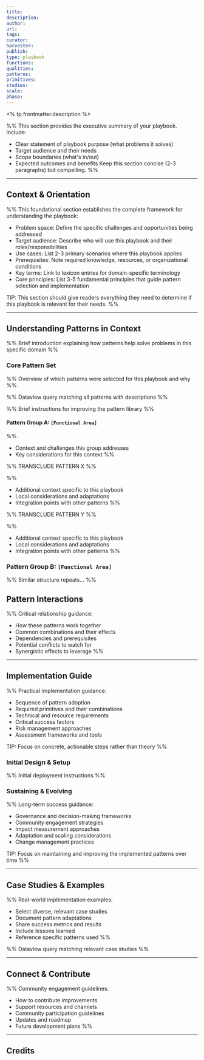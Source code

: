 ```yaml
---
title: 
description: 
author: 
url: 
tags: 
curator: 
harvester: 
publish: 
type: playbook
functions: 
qualities: 
patterns: 
primitives: 
studies: 
scale: 
phase:
---
```


<% tp.frontmatter.description %>

%%
This section provides the executive summary of your playbook. Include:
- Clear statement of playbook purpose (what problems it solves)
- Target audience and their needs
- Scope boundaries (what's in/out)
- Expected outcomes and benefits
Keep this section concise (2-3 paragraphs) but compelling. %%

---

## Context & Orientation

%% This foundational section establishes the complete framework for understanding the playbook:
- Problem space: Define the specific challenges and opportunities being addressed
- Target audience: Describe who will use this playbook and their roles/responsibilities
- Use cases: List 2-3 primary scenarios where this playbook applies
- Prerequisites: Note required knowledge, resources, or organizational conditions
- Key terms: Link to lexicon entries for domain-specific terminology
- Core principles: List 3-5 fundamental principles that guide pattern selection and implementation

TIP: This section should give readers everything they need to determine if this playbook is relevant for their needs. %%
 
---

## Understanding Patterns in Context

%% Brief introduction explaining how patterns help solve problems in this specific domain %%

### Core Pattern Set

%% Overview of which patterns were selected for this playbook and why %%

%% Dataview query matching all patterns with descriptions %%

%% Brief instructions for improving the pattern library %%

#### Pattern Group A: `[Functional Area]`

%% 
- Context and challenges this group addresses
- Key considerations for this context 
%%

%% TRANSCLUDE PATTERN X %%

%% 
- Additional context specific to this playbook
- Local considerations and adaptations
- Integration points with other patterns 
%%

%% TRANSCLUDE PATTERN Y %%

%% 
- Additional context specific to this playbook
- Local considerations and adaptations
- Integration points with other patterns 
%%

### Pattern Group B: `[Functional Area]`

%% Similar structure repeats... %%

## Pattern Interactions

%% Critical relationship guidance:
- How these patterns work together
- Common combinations and their effects
- Dependencies and prerequisites
- Potential conflicts to watch for
- Synergistic effects to leverage %%

---

## Implementation Guide

%% Practical implementation guidance:
- Sequence of pattern adoption
- Required primitives and their combinations
- Technical and resource requirements
- Critical success factors
- Risk management approaches
- Assessment frameworks and tools

TIP: Focus on concrete, actionable steps rather than theory %%

### Initial Design & Setup

%% Initial deployment instructions %%

### Sustaining & Evolving

%% Long-term success guidance:
- Governance and decision-making frameworks
- Community engagement strategies
- Impact measurement approaches
- Adaptation and scaling considerations
- Change management practices

TIP: Focus on maintaining and improving the implemented patterns over time %%

---

## Case Studies & Examples

%% Real-world implementation examples:
- Select diverse, relevant case studies
- Document pattern adaptations
- Share success metrics and results
- Include lessons learned
- Reference specific patterns used %%

%% Dataview query matching relevant case studies %%

---

## Connect & Contribute

%% Community engagement guidelines:
- How to contribute improvements
- Support resources and channels
- Community participation guidelines
- Updates and roadmap
- Future development plans %%
 
---

## Credits